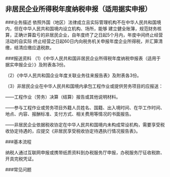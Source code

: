 ## 非居民企业所得税年度纳税申报（适用据实申报）

###业务描述
     依照外国（地区）法律成立且实际管理机构不在中华人民共和国境内，但在中华人民共和国境内设立机构、场所，能够
     建立健全账簿，规范财务核算，正确计算盈亏的非居民企业，自年度终了之日起5个月内，年度中间终止经营活动的自实际
     终止经营之日起60日内向税务机关申报年度企业所得税，并汇算清缴，结清应缴应退税款。




###报送资料
（1）《中华人民共和国非居民企业所得税年度纳税申报表（适用于据实申报企业）》及附表各3份。

（2）《中华人民共和国企业年度关联业务往来报告表》及附表各3份。

（3）非居民企业在中华人民共和国境内承包工程作业或提供劳务项目的应报送：

——工程作业（劳务）决算（结算）报告或其他说明材料。

——参与工程作业或劳务项目外籍人员姓名、国籍、出入境时间、在华工作时间、地点、内容、报酬标准、支付方式、相关费用等情况的书面报告。

——非居民企业依据税收协定在中华人民共和国境内未构成常设机构，需要享受税收协定待遇的，应提交《非居民享受税收协定待遇执行情况报告表》。




###基本流程

  纳税人通过互联网申报或携带纸质资料到办税服务厅申报，办税服务厅征收税款、开具完税凭证。

###常见问题




